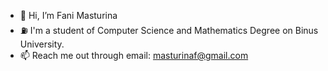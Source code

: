 - 👋 Hi, I’m Fani Masturina
- ⛽ I'm a student of Computer Science and Mathematics Degree on Binus University.
- 📫 Reach me out through email: masturinaf@gmail.com

<!---
fanimasturina/fanimasturina is a ✨ special ✨ repository because its `README.md` (this file) appears on your GitHub profile.
You can click the Preview link to take a look at your changes.
--->
